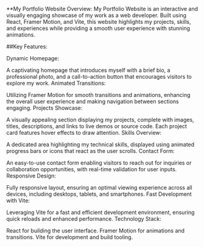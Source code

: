 **My Portfolio Website
Overview: My Portfolio Website is an interactive and visually engaging showcase of my work as a web developer. Built using React, Framer Motion, and Vite, this website highlights my projects, skills, and experiences while providing a smooth user experience with stunning animations.

##Key Features:

Dynamic Homepage:

A captivating homepage that introduces myself with a brief bio, a professional photo, and a call-to-action button that encourages visitors to explore my work.
Animated Transitions:

Utilizing Framer Motion for smooth transitions and animations, enhancing the overall user experience and making navigation between sections engaging.
Projects Showcase:

A visually appealing section displaying my projects, complete with images, titles, descriptions, and links to live demos or source code. Each project card features hover effects to draw attention.
Skills Overview:

A dedicated area highlighting my technical skills, displayed using animated progress bars or icons that react as the user scrolls.
Contact Form:

An easy-to-use contact form enabling visitors to reach out for inquiries or collaboration opportunities, with real-time validation for user inputs.
Responsive Design:

Fully responsive layout, ensuring an optimal viewing experience across all devices, including desktops, tablets, and smartphones.
Fast Development with Vite:

Leveraging Vite for a fast and efficient development environment, ensuring quick reloads and enhanced performance.
Technology Stack:

React for building the user interface.
Framer Motion for animations and transitions.
Vite for development and build tooling.
